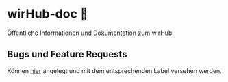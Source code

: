 # wirHub-doc :rainbow:
Öffentliche Informationen und Dokumentation zum [wirHub](https://wirhub.de/).



## Bugs und Feature Requests
Können [hier](https://github.com/wirDesign-communication-AG/wirHub-doc/issues) angelegt und mit dem entsprechenden Label versehen werden. 

